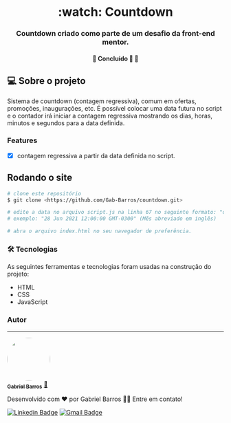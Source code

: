 <h1 align="center">:watch: Countdown</h1>
<h3 align="center">Countdown criado como parte de um desafio da front-end mentor.</h3>
<h4 align="center"> 
	🚧  Concluído 🚀 🚧
</h4>

## :computer: Sobre o projeto
Sistema de countdown (contagem regressiva), comum em ofertas, promoções, inaugurações, etc. É possível colocar uma data futura no script e o contador irá iniciar a contagem regressiva mostrando os dias, horas, minutos e segundos para a data definida.

### Features

- [x] contagem regressiva a partir da data definida no script.

## Rodando o site

```bash
# clone este repositório
$ git clone <https://github.com/Gab-Barros/countdown.git>

# edite a data no arquivo script.js na linha 67 no seguinte formato: "dia mês ano horas:minutos:segundos fuso-horário"
# exemplo: "28 Jun 2021 12:00:00 GMT-0300" (Mẽs abreviado em inglês)

# abra o arquivo index.html no seu navegador de preferência.
```

### 🛠 Tecnologias

As seguintes ferramentas e tecnologias foram usadas na construção do projeto:

- HTML
- CSS
- JavaScript

### Autor
---

<a href="https://www.linkedin.com/in/gabriel-barros-419bb3208/">
 <img style="border-radius: 50%;" src="https://avatars.githubusercontent.com/u/80299358?s=400&u=d60523eff0aa8ba1986d098c23c440f5d3af5ff2&v=4" width="100px;" alt=""/>
 <br />
 <sub><b>Gabriel Barros</b></sub></a> <a href="https://www.linkedin.com/in/gabriel-barros-419bb3208/" title="Gabriel">🚀</a>


Desenvolvido com ❤️ por Gabriel Barros 👋🏽 Entre em contato!

[![Linkedin Badge](https://img.shields.io/badge/-LinkedIn-blue?style=flat-square&logo=Linkedin&logoColor=white&link=https://www.linkedin.com/in/gabriel-barros-419bb3208/)](https://www.linkedin.com/in/gabriel-barros-419bb3208/)
[![Gmail Badge](https://img.shields.io/badge/-Email-c14438?style=flat-square&logo=Gmail&logoColor=white&link=mailto:gabrielalcantarabarros524@gmail.com)](mailto:gabrielalcantarabarros524@gmail.com)


